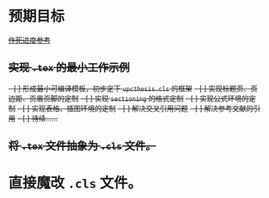 # 预期目标

~~[作死进度参考](http://www.quxiaofeng.me/2015/01/23/latex-cls-guide/)~~

## ~~实现 `.tex` 的最小工作示例~~
~~- [ ] 形成最小可编译模板，初步定下 `upcthesis.cls` 的框架~~
~~- [ ] 实现标题页、页边距、页眉页脚的定制~~
~~- [ ] 实现 `sectioning` 的格式定制~~
~~- [ ] 实现公式环境的定制~~
~~- [ ] 实现表格、插图环境的定制~~
~~- [ ] 解决交叉引用问题~~
~~- [ ] 解决参考文献的引用~~
~~- [ ] 待续……~~

## ~~将 `.tex` 文件抽象为 `.cls` 文件。~~

# 直接魔改 `.cls` 文件。